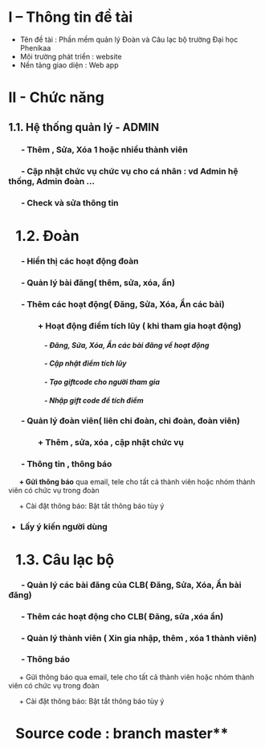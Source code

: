 ﻿# **I – Thông tin đề tài**
- Tên đề tài : Phần mềm quản lý Đoàn và Câu lạc bộ trường Đại học Phenikaa
- Môi trường phát triển : website
- Nền tảng giao diện : Web app
# **II - Chức năng** 
## **1.1. Hệ thống quản lý - ADMIN**
### `	`- Thêm , Sửa, Xóa 1 hoặc nhiều thành viên 
### `	`- Cập nhật chức vụ chức vụ cho cá nhân : vd Admin hệ thống, Admin đoàn ...
### `	`- Check và sửa thông tin 
# ` `**1.2.	Đoàn** 
### `	`- Hiển thị các hoạt động đoàn
### `	`- Quản lý bài đăng( thêm, sửa, xóa, ẩn)
### `	`- Thêm các hoạt động( Đăng, Sửa, Xóa, Ẩn các bài)
### `		`+ Hoạt động điểm tích lũy ( khi tham gia hoạt động)
#### `			`*- Đăng, Sửa, Xóa, Ẩn các bài đăng về hoạt động*
#### `			`*- Cập nhật điểm tích lũy*
#### `			`*- Tạo giftcode cho người tham gia*			
#### `			`*- Nhập gift code để tích điểm*
### `	`- Quản lý đoàn viên( liên chi đoàn, chi đoàn, đoàn viên)
### `		`+ Thêm , sửa, xóa , cập nhật chức vụ 
### `	`- Thông tin , thông báo
`	`**+ Gửi thông báo** qua email, tele cho tất cả thành viên hoặc nhóm thành viên có chức vụ trong đoàn

`	`+ Cài đặt thông báo: Bật tắt thông báo tùy ý
- ### Lấy ý kiến người dùng
# ` `**1.3.	Câu lạc bộ** 
### `	`- Quản lý các bài đăng của CLB( Đăng, Sửa, Xóa, Ẩn bài đăng)
### `	`- Thêm các hoạt động cho CLB( Đăng, sửa ,xóa ẩn)
### `	`- Quản lý thành viên ( Xin gia nhập, thêm , xóa 1 thành viên)
### `	`- Thông báo 
`	`+ Gửi thông báo qua email, tele cho tất cả thành viên hoặc nhóm thành viên có chức vụ trong đoàn

`	`+ Cài đặt thông báo: Bật tắt thông báo tùy ý
###	
# ` `Source code : branch master** 
